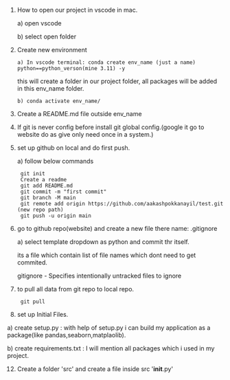 
1) How to open our project in vscode in mac.
   
    a) open vscode
   
    b) select open folder

3) Create new environment
   
       a) In vscode terminal: conda create env_name (just a name) python==python_verson(mine 3.11) -y
   
   this will create a folder in our project folder, all packages will be added in this env_name folder.
   
       b) conda activate env_name/

6) Create a README.md file outside env_name

7) If git is never config before install git global config.(google it go to website do as give only need once in a system.)

8) set up github on local and do first push.
   
    a) follow below commands
   
        git init
        Create a readme
        git add README.md
        git commit -m "first commit"
        git branch -M main
        git remote add origin https://github.com/aakashpokkanayil/test.git  (new repo path)
        git push -u origin main
   
9) go to github repo(website) and create a new file there name: .gitignore
    
    a) select template dropdown as python and commit thr itself.
    
    its a file which contain list of file names which dont need to get commited.
    
    gitignore - Specifies intentionally untracked files to ignore
    


11) to pull all  data from git repo to local repo.

         git pull
    


12) set up Initial Files.
    
  a) create setup.py : with help of setup.py i can build my application as a package(like pandas,seaborn,matplaolib).
  
  b) create requirements.txt : I will mention all packages which i used in my project.


12) Create a folder 'src' and create a file inside src '__init__.py'
